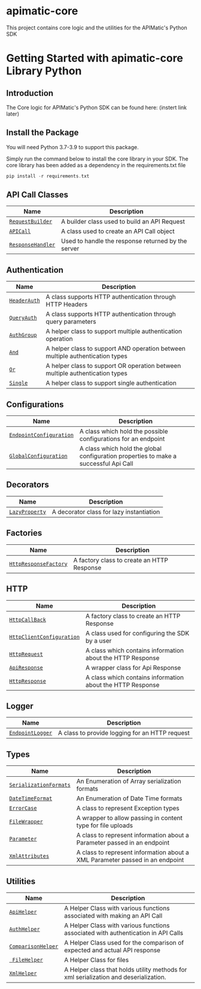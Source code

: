 # apimatic-core
This project contains core logic and the utilities for the APIMatic's Python SDK
# Getting Started with apimatic-core Library Python

## Introduction

The Core logic for APIMatic's Python SDK can be found here: (instert link later)


## Install the Package
You will need Python 3.7-3.9 to support this package.

Simply run the command below to install the core library in your SDK. The core library has been added as a dependency in the requirements.txt file

```php
pip install -r requirements.txt
```
## API Call Classes
| Name                                                        | Description                                                           |
|-------------------------------------------------------------|-----------------------------------------------------------------------|
| [`RequestBuilder`](core_lib/request_builder.py)             | A builder class used to build an API Request                          |
| [`APICall`](core_lib/api_call.py)                           | A class used to create an API Call object                             |
| [`ResponseHandler`](core_lib/response_handler.py )          | Used to handle the response returned by the server                    |


## Authentication
| Name                                                         | Description                                                                          |
|--------------------------------------------------------------|--------------------------------------------------------------------------------------|
| [`HeaderAuth`](core_lib/authentication/header_auth.py)       | A class supports HTTP authentication through HTTP Headers                            |
| [`QueryAuth`](core_lib/authentication/query_auth.py)         | A class supports HTTP authentication through query parameters                        |
| [`AuthGroup`](core_lib/authentication/multiple/auth_group.py)| A helper class to support  multiple authentication operation                         |
| [`And`](core_lib/authentication/multiple/and_auth_group.py)  | A helper class to support AND operation between multiple authentication types        |
| [`Or`](core_lib/authentication/multiple/or_auth_group.py)    | A helper class to support OR operation between multiple authentication  types        |
| [`Single`](core_lib/authentication/multiple/single_auth.py)  | A helper class to support single authentication                                      |


## Configurations
| Name                                                                        | Description                                                               |
|-----------------------------------------------------------------------------|---------------------------------------------------------------------------|
| [`EndpointConfiguration`](core_lib/configurations/endpoint_configuration.py)| A class which hold the possible configurations for an endpoint            |
| [`GlobalConfiguration`](core_lib/configurations/global_configuration.py )   | A class which hold the global configuration properties to make a successful                                                                                 Api Call                                                                  |

## Decorators
| Name                                                         | Description                                                                          |
|--------------------------------------------------------------|--------------------------------------------------------------------------------------|
| [`LazyProperty`](core_lib/decorators/lazy_property.py)       | A decorator class for lazy instantiation                                             |

## Factories
| Name                                                                  | Description                                                                 |
|-----------------------------------------------------------------------|-----------------------------------------------------------------------------|
| [`HttpResponseFactory`](core_lib/factories/http_response_factory.py)  | A factory class to create an HTTP Response                                  |

## HTTP
| Name                                                                                  | Description                                                 |
|---------------------------------------------------------------------------------------|-------------------------------------------------------------|
| [`HttpCallBack`](core_lib/factories/http_response_factory.py)                         | A factory class to create an HTTP Response                  |
| [`HttpClientConfiguration`](core_lib/http/configurations/http_client_configuration.py)| A class used for configuring the SDK by a user              |
| [`HttpRequest`](core_lib/http/request/http_request.py)                                | A class which contains information about the HTTP Response  |
| [`ApiResponse`](core_lib/http/response/api_response.py)                               | A wrapper class for Api Response                            |
| [`HttpResponse`](core_lib/http/response/http_response.py)                             | A class which contains information about the HTTP Response  |

## Logger
| Name                                                             | Description                                         |
|------------------------------------------------------------------|-----------------------------------------------------|
| [`EndpointLogger`](core_lib/logger/endpoint_logger.py)           | A class to provide logging for an HTTP request      |

## Types
| Name                                                                  | Description                                                                 |
|---------------------------------------------------------------------- |-----------------------------------------------------------------------------|
| [`SerializationFormats`](core_lib/types/array_serialization_format.py)| An Enumeration of Array serialization formats                               |
| [`DateTimeFormat`](core_lib/types/datetime_format.py )                | An Enumeration of Date Time formats                                         |
| [`ErrorCase`](core_lib/types/error_case.py )                          |  A class to represent Exception types                                       |
| [`FileWrapper`](core_lib/types/file_wrapper.py)                       | A wrapper to allow passing in content type for file uploads                 |
| [`Parameter`](core_lib/types/parameter.py )                           | A class to represent information about a Parameter passed in an endpoint    |
| [`XmlAttributes`](core_lib/types/xml_attributes.py )                  | A class to represent information about a XML Parameter passed in an endpoint|

## Utilities
| Name                                                         | Description                                                                          |
|--------------------------------------------------------------|--------------------------------------------------------------------------------------|
| [`ApiHelper`](core_lib/utilities/api_helper.py)              | A Helper Class with various functions associated with making an API Call             |
| [`AuthHelper`](core_lib/utilities/auth_helper.py)            | A Helper Class with various functions associated with authentication in API Calls    |
| [`ComparisonHelper`](core_lib/utilities/comparison_helper.py)| A Helper Class used for the comparison of expected and actual API response           |
| [` FileHelper`](core_lib/utilities/file_helper.py)           | A Helper Class for files                                                             |
| [`XmlHelper`](core_lib/utilities/xml_helper.py )             |A Helper class that holds utility methods for xml serialization and deserialization.  |

